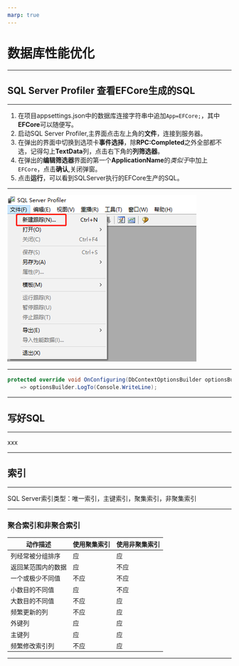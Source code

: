 ```yaml
---
marp: true
---
```

# 数据库性能优化

----

## SQL Server Profiler 查看EFCore生成的SQL

----

1. 在项目appsettings.json中的数据库连接字符串中追加`App=EFCore;`，其中**EFCore**可以随便写。
2. 启动SQL Server Profiler,主界面点击左上角的**文件**，连接到服务器。
3. 在弹出的界面中切换到选项卡**事件选择**，除**RPC:Completed**之外全部都不选，记得勾上**TextData**列，点击右下角的**列筛选器**。
4. 在弹出的**编辑筛选器**界面的第一个**ApplicationName**的*类似于*中加上`EFCore`，点击**确认**,关闭弹窗。
5. 点击**运行**，可以看到SQLServer执行的EFCore生产的SQL。

----

![新建跟踪](..\images/sql/0x00-sqlserverprofiler.png)

----

[^_^]:
    [EFCore 5.0将支持LogTo方法输出SQL](https://docs.microsoft.com/en-us/ef/core/miscellaneous/events/simple-logging)

```csharp
protected override void OnConfiguring(DbContextOptionsBuilder optionsBuilder)
    => optionsBuilder.LogTo(Console.WriteLine);
```

----

## 写好SQL

----

xxx

----

## 索引

----

SQL Server索引类型：唯一索引，主键索引，聚集索引，非聚集索引

----

### 聚合索引和非聚合索引

| 动作描述 | 使用聚集索引 | 使用非聚集索引 |
| -- | -- | -- |
列经常被分组排序 | 应 | 应
返回某范围内的数据 | 应 |不应
一个或极少不同值 | 不应| 不应
小数目的不同值| 应 |不应
大数目的不同值 |不应| 应
频繁更新的列 |不应 |应
外键列 | 应 | 应
主键列 | 应 |应
频繁修改索引列 |不应 | 应

----
